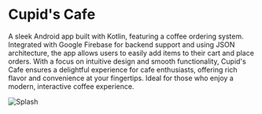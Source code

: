 # Cupid's Cafe
A sleek Android app built with Kotlin, featuring a coffee ordering system. Integrated with Google Firebase for backend support and using JSON architecture, the app allows users to easily add items to their cart and place orders. With a focus on intuitive design and smooth functionality, Cupid's Cafe ensures a delightful experience for cafe enthusiasts, offering rich flavor and convenience at your fingertips. Ideal for those who enjoy a modern, interactive coffee experience.


![Splash](https://github.com/user-attachments/assets/8238a24d-16b9-4c4c-b5f0-6fe1e5c6dd58)
